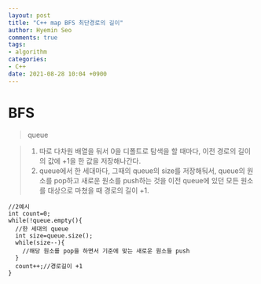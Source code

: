 ```yaml
---
layout: post
title: "C++ map BFS 최단경로의 길이"
author: Hyemin Seo
comments: true
tags:
- algorithm
categories:
- C++
date: 2021-08-28 10:04 +0900
---
```


# BFS
> queue   

> 1. 따로 다차원 배열을 둬서 0을 디폴트로 탐색을 할 때마다, 이전 경로의 길이의 값에 +1을 한 값을 저장해나간다. 
> 2. queue에서 한 세대마다, 그때의 queue의 size를 저장해둬서, queue의 원소를 pop하고 새로운 원소를 push하는 것을 이전 queue에 있던 모든 원소를 대상으로 마쳤을 때 경로의 길이 +1.

```
//2예시
int count=0;
while(!queue.empty(){
  //한 세대의 queue
  int size=queue.size();
  while(size--){
    //해당 원소를 pop을 하면서 기준에 맞는 새로운 원소들 push
  }
  count++;//경로길이 +1
}
